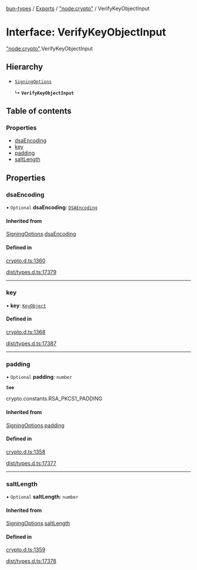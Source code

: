 [bun-types](https://github.com/oven-sh/bun-types/blob/master/api-docs/README.md) / [Exports](https://github.com/oven-sh/bun-types/blob/master/api-docs/modules.md) / ["node:crypto"](https://github.com/oven-sh/bun-types/blob/master/api-docs/modules/node_crypto_.md) / VerifyKeyObjectInput

# Interface: VerifyKeyObjectInput

["node:crypto"](https://github.com/oven-sh/bun-types/blob/master/api-docs/modules/node_crypto_.md).VerifyKeyObjectInput

## Hierarchy

- [`SigningOptions`](https://github.com/oven-sh/bun-types/blob/master/api-docs/interfaces/crypto_.SigningOptions.md)

  ↳ **`VerifyKeyObjectInput`**

## Table of contents

### Properties

- [dsaEncoding](https://github.com/oven-sh/bun-types/blob/master/api-docs/interfaces/node_crypto_.VerifyKeyObjectInput.md#dsaencoding)
- [key](https://github.com/oven-sh/bun-types/blob/master/api-docs/interfaces/node_crypto_.VerifyKeyObjectInput.md#key)
- [padding](https://github.com/oven-sh/bun-types/blob/master/api-docs/interfaces/node_crypto_.VerifyKeyObjectInput.md#padding)
- [saltLength](https://github.com/oven-sh/bun-types/blob/master/api-docs/interfaces/node_crypto_.VerifyKeyObjectInput.md#saltlength)

## Properties

### dsaEncoding

• `Optional` **dsaEncoding**: [`DSAEncoding`](https://github.com/oven-sh/bun-types/blob/master/api-docs/modules/crypto_.md#dsaencoding)

#### Inherited from

[SigningOptions](https://github.com/oven-sh/bun-types/blob/master/api-docs/interfaces/crypto_.SigningOptions.md).[dsaEncoding](https://github.com/oven-sh/bun-types/blob/master/api-docs/interfaces/crypto_.SigningOptions.md#dsaencoding)

#### Defined in

[crypto.d.ts:1360](https://github.com/valgaze/bun-types/blob/6f8dbf8/crypto.d.ts#L1360)

[dist/types.d.ts:17379](https://github.com/valgaze/bun-types/blob/6f8dbf8/dist/types.d.ts#L17379)

___

### key

• **key**: [`KeyObject`](https://github.com/oven-sh/bun-types/blob/master/api-docs/classes/crypto_.KeyObject.md)

#### Defined in

[crypto.d.ts:1368](https://github.com/valgaze/bun-types/blob/6f8dbf8/crypto.d.ts#L1368)

[dist/types.d.ts:17387](https://github.com/valgaze/bun-types/blob/6f8dbf8/dist/types.d.ts#L17387)

___

### padding

• `Optional` **padding**: `number`

**`See`**

crypto.constants.RSA_PKCS1_PADDING

#### Inherited from

[SigningOptions](https://github.com/oven-sh/bun-types/blob/master/api-docs/interfaces/crypto_.SigningOptions.md).[padding](https://github.com/oven-sh/bun-types/blob/master/api-docs/interfaces/crypto_.SigningOptions.md#padding)

#### Defined in

[crypto.d.ts:1358](https://github.com/valgaze/bun-types/blob/6f8dbf8/crypto.d.ts#L1358)

[dist/types.d.ts:17377](https://github.com/valgaze/bun-types/blob/6f8dbf8/dist/types.d.ts#L17377)

___

### saltLength

• `Optional` **saltLength**: `number`

#### Inherited from

[SigningOptions](https://github.com/oven-sh/bun-types/blob/master/api-docs/interfaces/crypto_.SigningOptions.md).[saltLength](https://github.com/oven-sh/bun-types/blob/master/api-docs/interfaces/crypto_.SigningOptions.md#saltlength)

#### Defined in

[crypto.d.ts:1359](https://github.com/valgaze/bun-types/blob/6f8dbf8/crypto.d.ts#L1359)

[dist/types.d.ts:17378](https://github.com/valgaze/bun-types/blob/6f8dbf8/dist/types.d.ts#L17378)
